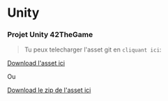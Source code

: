 # Unity
### Projet Unity 42TheGame

> Tu peux telecharger l'asset git en `cliquant ici`:

[Download l'asset ici](/https://github.com/Tolier83/Unity/blob/master/git-unity.unitypackage)

Ou

[Download le zip de l'asset ici](/https://github.com/Tolier83/Unity/blob/master/git-unity.unitypackage)
